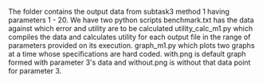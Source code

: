 The folder contains the output data from subtask3 method 1 having parameters 1 - 20. We have two python scripts
benchmark.txt has the data against which error and utility are to be calculated
utility_calc_m1.py 
which compiles the data and calculates utility for each output file in the range of parameters provided on its execution.
graph_m1.py
which plots two graphs at a time whose specifications are hard coded.
with.png is default graph formed with parameter 3's data and without.png is without that data point for parameter 3.  
